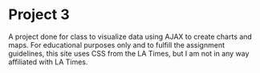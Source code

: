 # Project 3
A project done for class to visualize data using AJAX to create charts and maps. For educational purposes only and to fulfill the assignment guidelines, this site uses CSS from the LA Times, but I am not in any way affiliated with LA Times.
